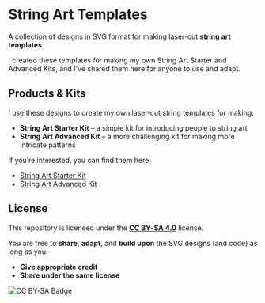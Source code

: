 # String Art Templates

A collection of designs in SVG format for making laser-cut **string art templates**.

I created these templates for making my own String Art Starter and Advanced Kits, and I've shared them here for anyone to use and adapt.

## Products & Kits

I use these designs to create my own laser‑cut string templates for making:
- **String Art Starter Kit** – a simple kit for introducing people to string art
- **String Art Advanced Kit** – a more challenging kit for making more intricate patterns

If you’re interested, you can find them here:
* [String Art Starter Kit](https://stringart.in/products/starter-kit)
* [String Art Advanced Kit](https://stringart.in/products/advanced-kit)

## License

This repository is licensed under the **[CC BY‑SA 4.0](https://creativecommons.org/licenses/by-sa/4.0/)** license.

You are free to **share**, **adapt**, and **build upon** the SVG designs (and code) as long as you:

- **Give appropriate credit**
- **Share under the same license**

![CC BY‑SA Badge](https://licensebuttons.net/l/by-sa/4.0/88x31.png)
